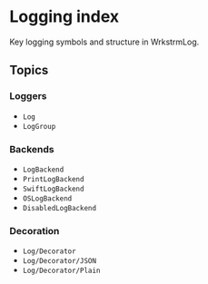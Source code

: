 # Logging index

Key logging symbols and structure in WrkstrmLog.

## Topics

### Loggers

- ``Log``
- ``LogGroup``

### Backends

- ``LogBackend``
- ``PrintLogBackend``
- ``SwiftLogBackend``
- ``OSLogBackend``
- ``DisabledLogBackend``

### Decoration

- ``Log/Decorator``
- ``Log/Decorator/JSON``
- ``Log/Decorator/Plain``
